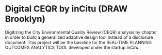 # Digital CEQR by inCitu (DRAW Brooklyn)
Digitizing the City Environmental Quality Review (CEQR) analysis by chapter in order to build a generalized adaptive design tool instead of a disclosure document. This project will be the baseline for the REAL-TIME PLANNING OUTCOMES ANALYTICS TOOL developed under the startup *inCitu*.
